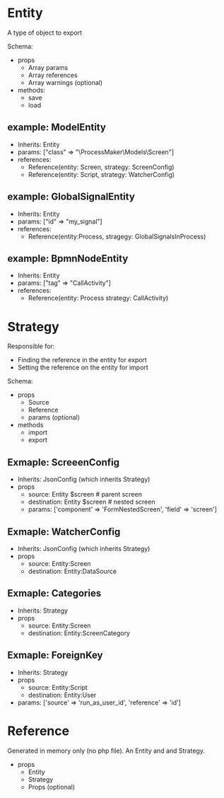 
# Entity
A type of object to export

Schema:
- props
  - Array params
  - Array references
  - Array warnings (optional)
- methods:
  - save
  - load

## example: ModelEntity
  - Inherits: Entity
  - params: ["class" => "\ProcessMaker\Models\Screen"]
  - references:
    - Reference(entity: Screen, strategy: ScreenConfig)
    - Reference(entity: Script, strategy: WatcherConfig)
    

## example: GlobalSignalEntity
  - Inherits: Entity
  - params: ["id" => "my_signal"]
  - references:
    - Reference(entity:Process, stragegy: GlobalSignalsInProcess)

## example: BpmnNodeEntity
  - Inherits: Entity
  - params: ["tag" => "CallActivity"]
  - references:
    - Reference(entity: Process strategy: CallActivity)

# Strategy
Responsible for:
- Finding the reference in the entity for export
- Setting the reference on the entity for import

Schema:
- props
  - Source
  - Reference
  - params (optional)
- methods
  - import
  - export

## Exmaple: ScreeenConfig
- Inherits: JsonConfig (which inherits Strategy)
- props
  - source: Entity $screen # parent screen
  - destination: Entity $screen # nested screen
  - params: ['component' => 'FormNestedScreen', 'field' => 'screen']

## Exmaple: WatcherConfig
- Inherits: JsonConfig (which inherits Strategy)
- props
  - source: Entity:Screen
  - destination: Entity:DataSource

## Exmaple: Categories
- Inherits: Strategy
- props
  - source: Entity:Screen
  - destination: Entity:ScreenCategory

## Exmaple: ForeignKey
- Inherits: Strategy
- props
  - source: Entity:Script
  - destination: Entity:User
- params: ['source' => 'run_as_user_id', 'reference' => 'id']


# Reference
Generated in memory only (no php file). An Entity and and Strategy.

- props
  - Entity
  - Strategy
  - Props (optional)